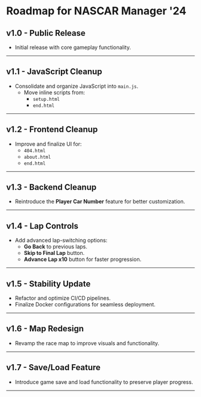 # Roadmap for NASCAR Manager '24

## v1.0 - **Public Release**
- Initial release with core gameplay functionality.

---

## v1.1 - **JavaScript Cleanup**
- Consolidate and organize JavaScript into `main.js`.
  - Move inline scripts from:
    - `setup.html`
    - `end.html`

---

## v1.2 - **Frontend Cleanup**
- Improve and finalize UI for:
  - `404.html`
  - `about.html`
  - `end.html`

---

## v1.3 - **Backend Cleanup**
- Reintroduce the **Player Car Number** feature for better customization.

---

## v1.4 - **Lap Controls**
- Add advanced lap-switching options:
  - **Go Back** to previous laps.
  - **Skip to Final Lap** button.
  - **Advance Lap x10** button for faster progression.

---

## v1.5 - **Stability Update**
- Refactor and optimize CI/CD pipelines.
- Finalize Docker configurations for seamless deployment.

---

## v1.6 - **Map Redesign**
- Revamp the race map to improve visuals and functionality.

---

## v1.7 - **Save/Load Feature**
- Introduce game save and load functionality to preserve player progress.

---
